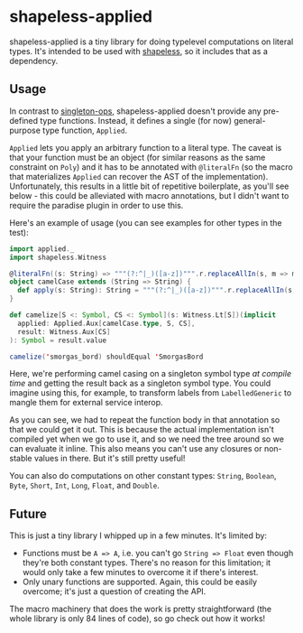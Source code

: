 # shapeless-applied

shapeless-applied is a tiny library for doing typelevel computations on literal types. It's intended to be used with
[shapeless](https://github.com/milessabin/shapeless), so it includes that as a dependency.

## Usage

In contrast to [singleton-ops](https://github.com/fthomas/singleton-ops), shapeless-applied doesn't provide any
pre-defined type functions. Instead, it defines a single (for now) general-purpose type function, `Applied`.

`Applied` lets you apply an arbitrary function to a literal type. The caveat is that your function must be an object
(for similar reasons as the same constraint on `Poly`) and it has to be annotated with `@literalFn` (so the macro that
materializes `Applied` can recover the AST of the implementation). Unfortunately, this results in a little bit of
repetitive boilerplate, as you'll see below - this could be alleviated with macro annotations, but I didn't want to
require the paradise plugin in order to use this.

Here's an example of usage (you can see examples for other types in the test):

```scala
import applied._
import shapeless.Witness

@literalFn((s: String) => """(?:^|_)([a-z])""".r.replaceAllIn(s, m => m.group(1).toUpperCase))
object camelCase extends (String => String) {
  def apply(s: String): String = """(?:^|_)([a-z])""".r.replaceAllIn(s, m => m.group(1).toUpperCase)
}

def camelize[S <: Symbol, CS <: Symbol](s: Witness.Lt[S])(implicit
  applied: Applied.Aux[camelCase.type, S, CS],
  result: Witness.Aux[CS]
): Symbol = result.value

camelize('smorgas_bord) shouldEqual 'SmorgasBord
```

Here, we're performing camel casing on a singleton symbol type *at compile time* and getting the result back as a
singleton symbol type. You could imagine using this, for example, to transform labels from `LabelledGeneric` to
mangle them for external service interop.

As you can see, we had to repeat the function body in that annotation so that we could get it out. This is because the
actual implementation isn't compiled yet when we go to use it, and so we need the tree around so we can evaluate it
inline. This also means you can't use any closures or non-stable values in there. But it's still pretty useful!

You can also do computations on other constant types: `String`, `Boolean`, `Byte`, `Short`, `Int`, `Long`, `Float`, and `Double`.

## Future

This is just a tiny library I whipped up in a few minutes. It's limited by:

* Functions must be `A => A`, i.e. you can't go `String => Float` even though they're both constant types. There's no
  reason for this limitation; it would only take a few minutes to overcome it if there's interest.
* Only unary functions are supported. Again, this could be easily overcome; it's just a question of creating the API.

The macro machinery that does the work is pretty straightforward (the whole library is only 84 lines of code), so go
check out how it works!
